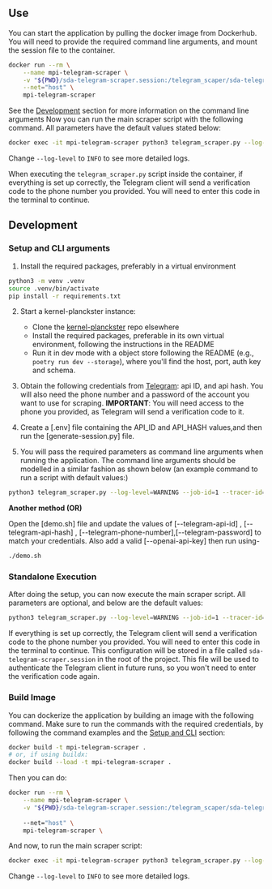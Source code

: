 ## Use

You can start the application by pulling the docker image from Dockerhub.
You will need to provide the required command line arguments, and mount the session file to the container. 

```bash
docker run --rm \
    --name mpi-telegram-scraper \
    -v "${PWD}/sda-telegram-scraper.session:/telegram_scaper/sda-telegram-scraper.session:ro" \
    --net="host" \
    mpi-telegram-scraper
```

See the [Development](#development) section for more information on the command line arguments
Now you can run the main scraper script with the following command.
All parameters have the default values stated below:

```bash
docker exec -it mpi-telegram-scraper python3 telegram_scraper.py --log-level=WARNING --job-id=1 --tracer-id="1" --channel-name="GCC_report"
```

Change `--log-level` to `INFO` to see more detailed logs.

When executing the `telegram_scraper.py` script inside the container, if everything is set up correctly, the Telegram client will send a verification code to the phone number you provided. You will need to enter this code in the terminal to continue.


## Development

### Setup and CLI arguments

1. Install the required packages, preferably in a virtual environment
```bash
python3 -m venv .venv
source .venv/bin/activate
pip install -r requirements.txt
```

2. Start a kernel-planckster instance:
    - Clone the [kernel-planckster](https://github.com/dream-aim-deliver/kernel-planckster) repo elsewhere
    - Install the required packages, preferable in its own virtual environment, following the instructions in the README
    - Run it in dev mode with a object store following the README (e.g., `poetry run dev --storage`), where you'll find the host, port, auth key and schema.

3. Obtain the following credentials from [Telegram](https://core.telegram.org/api/obtaining_api_id): api ID, and api hash. You will also need the phone number and a password of the account you want to use for scraping. **IMPORTANT**: You will need access to the phone you provided, as Telegram will send a verification code to it.

4. Create a [.env] file containing the API_ID and API_HASH values,and then run the [generate-session.py] file.

5. You will pass the required parameters as command line arguments when running the application. The command line arguments should be modelled in a similar fashion as shown below (an example command to run a script with default values:)
```bash
python3 telegram_scraper.py --log-level=WARNING --job-id=1 --tracer-id="1" --channel-name="GCC_report" --telegram-api-id=API_ID_VALUE --telegram-api-hash=HASH_VALUE --telegram-phone-number=VALID_PHONE_NUMBER --telegram-password="testpassword" --openai-api-key=VALID_KEY
```

**Another method (OR)**

Open the [demo.sh] file and update the values of [--telegram-api-id] , [--telegram-api-hash] , [--telegram-phone-number],[--telegram-password] to match your credentials. Also add a valid [--openai-api-key] then run using-
```bash
./demo.sh
```


### Standalone Execution

After doing the setup, you can now execute the main scraper script. All parameters are optional, and below are the default values:
```bash
python3 telegram_scraper.py --log-level=WARNING --job-id=1 --tracer-id="1" --channel-name="GCC_report"
```

If everything is set up correctly, the Telegram client will send a verification code to the phone number you provided. You will need to enter this code in the terminal to continue.
This configuration will be stored in a file called `sda-telegram-scraper.session` in the root of the project. This file will be used to authenticate the Telegram client in future runs, so you won't need to enter the verification code again.


### Build Image

You can dockerize the application by building an image with the following command.
Make sure to run the commands with the required credentials, by following the command examples and the [Setup and CLI](#setup-and-CLI) section:

```bash
docker build -t mpi-telegram-scraper .
# or, if using buildx:
docker build --load -t mpi-telegram-scraper .
```

Then you can do:

```bash
docker run --rm \
    --name mpi-telegram-scraper \
    -v "${PWD}/sda-telegram-scraper.session:/telegram_scaper/sda-telegram-scraper.session:ro" \
    
    --net="host" \
    mpi-telegram-scraper \
```

And now, to run the main scraper script:

```bash
docker exec -it mpi-telegram-scraper python3 telegram_scraper.py --log-level=WARNING --job-id=1 --tracer-id="1" --channel-name="sda_test"
```

Change `--log-level` to `INFO` to see more detailed logs.